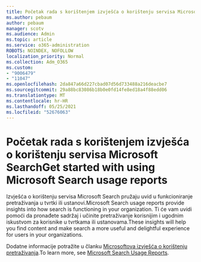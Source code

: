 ```yaml
---
title: Početak rada s korištenjem izvješća o korištenju servisa Microsoft Search
ms.author: pebaum
author: pebaum
manager: scotv
ms.audience: Admin
ms.topic: article
ms.service: o365-administration
ROBOTS: NOINDEX, NOFOLLOW
localization_priority: Normal
ms.collection: Adm_O365
ms.custom:
- "9006479"
- "11047"
ms.openlocfilehash: 2da847a66d227cbad07d56d733488a216deacbe7
ms.sourcegitcommit: 29a88bc83086b18b0e0fd14fe8ed18a4f88edd06
ms.translationtype: MT
ms.contentlocale: hr-HR
ms.lasthandoff: 05/25/2021
ms.locfileid: "52676063"
---
```

# <a name="get-started-with-using-microsoft-search-usage-reports"></a><span data-ttu-id="69aa3-102">Početak rada s korištenjem izvješća o korištenju servisa Microsoft Search</span><span class="sxs-lookup"><span data-stu-id="69aa3-102">Get started with using Microsoft Search usage reports</span></span>

<span data-ttu-id="69aa3-103">Izvješća o korištenju servisa Microsoft Search pružaju uvid u funkcioniranje pretraživanja u tvrtki ili ustanovi.</span><span class="sxs-lookup"><span data-stu-id="69aa3-103">Microsoft Search usage reports provide insights into how search is functioning in your organization.</span></span> <span data-ttu-id="69aa3-104">Ti će vam uvidi pomoći da pronađete sadržaj i učinite pretraživanje korisnijim i ugodnim iskustvom za korisnike u tvrtkama ili ustanovama.</span><span class="sxs-lookup"><span data-stu-id="69aa3-104">These insights will help you find content and make search a more useful and delightful experience for users in your organizations.</span></span>

<span data-ttu-id="69aa3-105">Dodatne informacije potražite u članku [Microsoftova izvješća o korištenju pretraživanja](https://go.microsoft.com/fwlink/?linkid=2152048).</span><span class="sxs-lookup"><span data-stu-id="69aa3-105">To learn more, see [Microsoft Search Usage Reports](https://go.microsoft.com/fwlink/?linkid=2152048).</span></span>
